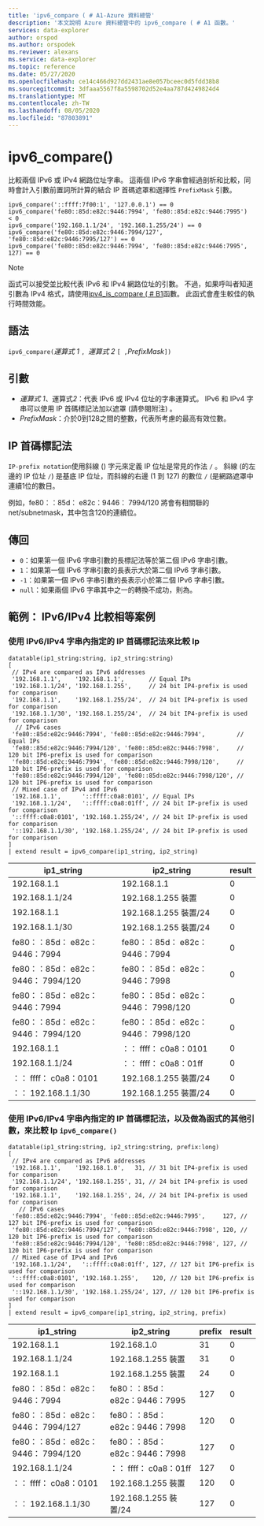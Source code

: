 ```yaml
---
title: 'ipv6_compare ( # A1-Azure 資料總管'
description: '本文說明 Azure 資料總管中的 ipv6_compare ( # A1 函數。'
services: data-explorer
author: orspod
ms.author: orspodek
ms.reviewer: alexans
ms.service: data-explorer
ms.topic: reference
ms.date: 05/27/2020
ms.openlocfilehash: ce14c466d927dd2431ae8e057bceec0d5fdd38b8
ms.sourcegitcommit: 3dfaaa5567f8a5598702d52e4aa787d4249824d4
ms.translationtype: MT
ms.contentlocale: zh-TW
ms.lasthandoff: 08/05/2020
ms.locfileid: "87803891"
---
```

# <a name="ipv6_compare"></a>ipv6_compare()

比較兩個 IPv6 或 IPv4 網路位址字串。 這兩個 IPv6 字串會經過剖析和比較，同時會計入引數前置詞所計算的結合 IP 首碼遮罩和選擇性 `PrefixMask` 引數。

```kusto
ipv6_compare('::ffff:7f00:1', '127.0.0.1') == 0
ipv6_compare('fe80::85d:e82c:9446:7994', 'fe80::85d:e82c:9446:7995')  < 0
ipv6_compare('192.168.1.1/24', '192.168.1.255/24') == 0
ipv6_compare('fe80::85d:e82c:9446:7994/127', 'fe80::85d:e82c:9446:7995/127') == 0
ipv6_compare('fe80::85d:e82c:9446:7994', 'fe80::85d:e82c:9446:7995', 127) == 0
```

> [!Note]
> 函式可以接受並比較代表 IPv6 和 IPv4 網路位址的引數。 不過，如果呼叫者知道引數為 IPv4 格式，請使用[ipv4_is_compare ( # B1](./ipv4-comparefunction.md)函數。 此函式會產生較佳的執行時間效能。

## <a name="syntax"></a>語法

`ipv6_compare(`*運算式 1* `, `*運算式 2* `[ ,`*PrefixMask*`])`

## <a name="arguments"></a>引數

* *運算式 1*、運算式*2*：代表 IPv6 或 IPv4 位址的字串運算式。 IPv6 和 IPv4 字串可以使用 IP 首碼標記法加以遮罩 (請參閱附注) 。
* *PrefixMask*：介於0到128之間的整數，代表所考慮的最高有效位數。

## <a name="ip-prefix-notation"></a>IP 首碼標記法

`IP-prefix notation`使用斜線 () 字元來定義 IP 位址是常見的作法 `/` 。
斜線 (的左邊的 IP 位址 `/`) 是基底 IP 位址，而斜線的右邊 (1 到 127) 的數位 `/` (是網路遮罩中連續1位的數目。 

例如，fe80：：85d： e82c：9446： 7994/120 將會有相關聯的 net/subnetmask，其中包含120的連續位。

## <a name="returns"></a>傳回

* `0`：如果第一個 IPv6 字串引數的長標記法等於第二個 IPv6 字串引數。
* `1`：如果第一個 IPv6 字串引數的長表示大於第二個 IPv6 字串引數。
* `-1`：如果第一個 IPv6 字串引數的長表示小於第二個 IPv6 字串引數。
* `null`：如果兩個 IPv6 字串其中之一的轉換不成功，則為。

## <a name="examples-ipv6ipv4-comparison-equality-cases"></a>範例： IPv6/IPv4 比較相等案例

### <a name="compare-ips-using-the-ip-prefix-notation-specified-inside-the-ipv6ipv4-strings"></a>使用 IPv6/IPv4 字串內指定的 IP 首碼標記法來比較 Ip

<!-- csl: https://help.kusto.windows.net/Samples -->
```kusto
datatable(ip1_string:string, ip2_string:string)
[
 // IPv4 are compared as IPv6 addresses
 '192.168.1.1',    '192.168.1.1',       // Equal IPs
 '192.168.1.1/24', '192.168.1.255',     // 24 bit IP4-prefix is used for comparison
 '192.168.1.1',    '192.168.1.255/24',  // 24 bit IP4-prefix is used for comparison
 '192.168.1.1/30', '192.168.1.255/24',  // 24 bit IP4-prefix is used for comparison
  // IPv6 cases
 'fe80::85d:e82c:9446:7994', 'fe80::85d:e82c:9446:7994',         // Equal IPs
 'fe80::85d:e82c:9446:7994/120', 'fe80::85d:e82c:9446:7998',     // 120 bit IP6-prefix is used for comparison
 'fe80::85d:e82c:9446:7994', 'fe80::85d:e82c:9446:7998/120',     // 120 bit IP6-prefix is used for comparison
 'fe80::85d:e82c:9446:7994/120', 'fe80::85d:e82c:9446:7998/120', // 120 bit IP6-prefix is used for comparison
 // Mixed case of IPv4 and IPv6
 '192.168.1.1',      '::ffff:c0a8:0101', // Equal IPs
 '192.168.1.1/24',   '::ffff:c0a8:01ff', // 24 bit IP-prefix is used for comparison
 '::ffff:c0a8:0101', '192.168.1.255/24', // 24 bit IP-prefix is used for comparison
 '::192.168.1.1/30', '192.168.1.255/24', // 24 bit IP-prefix is used for comparison
]
| extend result = ipv6_compare(ip1_string, ip2_string)
```

|ip1_string|ip2_string|result|
|---|---|---|
|192.168.1.1|192.168.1.1|0|
|192.168.1.1/24|192.168.1.255 裝置|0|
|192.168.1.1|192.168.1.255 裝置/24|0|
|192.168.1.1/30|192.168.1.255 裝置/24|0|
|fe80：：85d： e82c：9446：7994|fe80：：85d： e82c：9446：7994|0|
|fe80：：85d： e82c：9446： 7994/120|fe80：：85d： e82c：9446：7998|0|
|fe80：：85d： e82c：9446：7994|fe80：：85d： e82c：9446： 7998/120|0|
|fe80：：85d： e82c：9446： 7994/120|fe80：：85d： e82c：9446： 7998/120|0|
|192.168.1.1|：： ffff： c0a8：0101|0|
|192.168.1.1/24|：： ffff： c0a8：01ff|0|
|：： ffff： c0a8：0101|192.168.1.255 裝置/24|0|
|：： 192.168.1.1/30|192.168.1.255 裝置/24|0|

### <a name="compare-ips-using-ip-prefix-notation-specified-inside-the-ipv6ipv4-strings-and-as-additional-argument-of-the-ipv6_compare-function"></a>使用 IPv6/IPv4 字串內指定的 IP 首碼標記法，以及做為函式的其他引數，來比較 Ip `ipv6_compare()`

<!-- csl: https://help.kusto.windows.net/Samples -->
```kusto
datatable(ip1_string:string, ip2_string:string, prefix:long)
[
 // IPv4 are compared as IPv6 addresses 
 '192.168.1.1',    '192.168.1.0',   31, // 31 bit IP4-prefix is used for comparison
 '192.168.1.1/24', '192.168.1.255', 31, // 24 bit IP4-prefix is used for comparison
 '192.168.1.1',    '192.168.1.255', 24, // 24 bit IP4-prefix is used for comparison
   // IPv6 cases
 'fe80::85d:e82c:9446:7994', 'fe80::85d:e82c:9446:7995',     127, // 127 bit IP6-prefix is used for comparison
 'fe80::85d:e82c:9446:7994/127', 'fe80::85d:e82c:9446:7998', 120, // 120 bit IP6-prefix is used for comparison
 'fe80::85d:e82c:9446:7994/120', 'fe80::85d:e82c:9446:7998', 127, // 120 bit IP6-prefix is used for comparison
 // Mixed case of IPv4 and IPv6
 '192.168.1.1/24',   '::ffff:c0a8:01ff', 127, // 127 bit IP6-prefix is used for comparison
 '::ffff:c0a8:0101', '192.168.1.255',    120, // 120 bit IP6-prefix is used for comparison
 '::192.168.1.1/30', '192.168.1.255/24', 127, // 120 bit IP6-prefix is used for comparison
]
| extend result = ipv6_compare(ip1_string, ip2_string, prefix)
```

|ip1_string|ip2_string|prefix|result|
|---|---|---|---|
|192.168.1.1|192.168.1.0|31|0|
|192.168.1.1/24|192.168.1.255 裝置|31|0|
|192.168.1.1|192.168.1.255 裝置|24|0|
|fe80：：85d： e82c：9446：7994|fe80：：85d： e82c：9446：7995|127|0|
|fe80：：85d： e82c：9446： 7994/127|fe80：：85d： e82c：9446：7998|120|0|
|fe80：：85d： e82c：9446： 7994/120|fe80：：85d： e82c：9446：7998|127|0|
|192.168.1.1/24|：： ffff： c0a8：01ff|127|0|
|：： ffff： c0a8：0101|192.168.1.255 裝置|120|0|
|：： 192.168.1.1/30|192.168.1.255 裝置/24|127|0|

